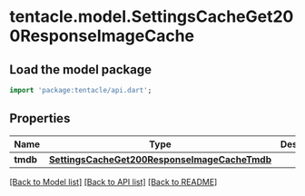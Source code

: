 # tentacle.model.SettingsCacheGet200ResponseImageCache

## Load the model package
```dart
import 'package:tentacle/api.dart';
```

## Properties
Name | Type | Description | Notes
------------ | ------------- | ------------- | -------------
**tmdb** | [**SettingsCacheGet200ResponseImageCacheTmdb**](SettingsCacheGet200ResponseImageCacheTmdb.md) |  | [optional] 

[[Back to Model list]](../README.md#documentation-for-models) [[Back to API list]](../README.md#documentation-for-api-endpoints) [[Back to README]](../README.md)


